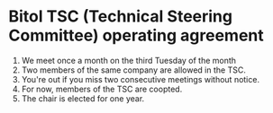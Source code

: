 #  Bitol TSC (Technical Steering Committee) operating agreement

1. We meet once a month on the third Tuesday of the month 
1. Two members of the same company are allowed in the TSC.
1. You're out if you miss two consecutive meetings without notice.
1. For now, members of the TSC are coopted.
1. The chair is elected for one year.
